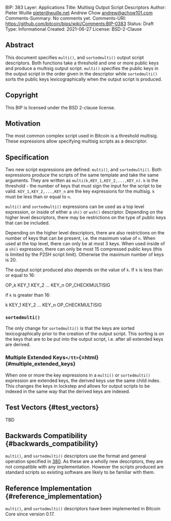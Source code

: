 BIP: 383
Layer: Applications
Title: Multisig Output Script Descriptors
Author: Pieter Wuille <pieter@wuille.net>
Andrew Chow <andrew@achow101.com>
Comments-Summary: No comments yet.
Comments-URI: https://github.com/bitcoin/bips/wiki/Comments:BIP-0383
Status: Draft
Type: Informational
Created: 2021-06-27
License: BSD-2-Clause

## Abstract

This document specifies `multi()`, and `sortedmulti()` output script
descriptors. Both functions take a threshold and one or more public keys
and produce a multisig output script. `multi()` specifies the public
keys in the output script in the order given in the descriptor while
`sortedmulti()` sorts the public keys lexicographically when the output
script is produced.

## Copyright

This BIP is licensed under the BSD 2-clause license.

## Motivation

The most common complex script used in Bitcoin is a threshold multisig.
These expressions allow specifying multisig scripts as a descriptor.

## Specification

Two new script expressions are defined: `multi()`, and `sortedmulti()`.
Both expressions produce the scripts of the same template and take the
same arguments. They are written as `multi(k,KEY_1,KEY_2,...,KEY_n)`.
`k` is the threshold - the number of keys that must sign the input for
the script to be valid. `KEY_1,KEY_2,...,KEY_n` are the key expressions
for the multisig. `k` must be less than or equal to `n`.

`multi()` and `sortedmulti()` expressions can be used as a top level
expression, or inside of either a `sh()` or `wsh()` descriptor.
Depending on the higher level descriptors, there may be restrictions on
the type of public keys that can be included.

Depending on the higher level descriptors, there are also restrictions
on the number of keys that can be present, i.e. the maximum value of
`n`. When used at the top level, there can only be at most 3 keys. When
used inside of a `sh()` expression, there can only be most 15 compressed
public keys (this is limited by the P2SH script limit). Otherwise the
maximum number of keys is 20.

The output script produced also depends on the value of `k`. If `k` is
less than or equal to 16:

OP_k KEY_1 KEY_2 ... KEY_n OP_CHECKMULTISIG

if `k` is greater than 16:

k KEY_1 KEY_2 ... KEY_n OP_CHECKMULTISIG

### `sortedmulti()`

The only change for `sortedmulti()` is that the keys are sorted
lexicographically prior to the creation of the output script. This
sorting is on the keys that are to be put into the output script, i.e.
after all extended keys are derived.

### Multiple Extended Keys`</tt>`{=html} {#multiple_extended_keys}

When one or more the key expressions in a `multi()` or `sortedmulti()`
expression are extended keys, the derived keys use the same child index.
This changes the keys in lockstep and allows for output scripts to be
indexed in the same way that the derived keys are indexed.

## Test Vectors {#test_vectors}

TBD

## Backwards Compatibility {#backwards_compatibility}

`multi()`, and `sortedmulti()` descriptors use the format and general
operation specified in [380](bip-0380.mediawiki "wikilink"). As these
are a wholly new descriptors, they are not compatible with any
implementation. However the scripts produced are standard scripts so
existing software are likely to be familiar with them.

## Reference Implementation {#reference_implementation}

`multi()`, and `sortedmulti()` descriptors have been implemented in
Bitcoin Core since version 0.17.

